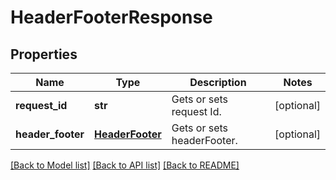 # HeaderFooterResponse

## Properties
Name | Type | Description | Notes
------------ | ------------- | ------------- | -------------
**request_id** | **str** | Gets or sets request Id. | [optional] 
**header_footer** | [**HeaderFooter**](HeaderFooter.md) | Gets or sets headerFooter. | [optional] 

[[Back to Model list]](../README.md#documentation-for-models) [[Back to API list]](../README.md#documentation-for-api-endpoints) [[Back to README]](../README.md)


